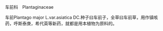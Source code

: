 车前科　Plantaginaceae

  

车前Plantago major L.var.asiatica DC.种子曰车前子，全草曰车前草，用作镇咳药，呼斯泰庚，希代英等新药，就都是用本植物为原料的。